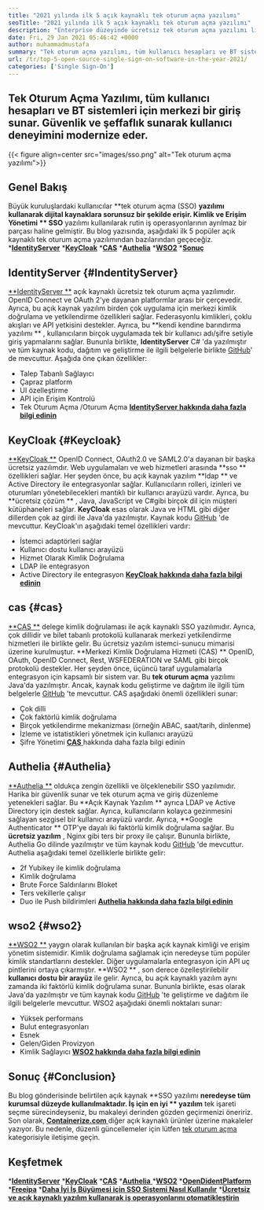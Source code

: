 ```yaml
---
title: "2021 yılında ilk 5 açık kaynaklı tek oturum açma yazılımı" 
seoTitle: "2021 yılında ilk 5 açık kaynaklı tek oturum açma yazılımı" 
description: "Enterprise düzeyinde ücretsiz tek oturum açma yazılımı listesini kontrol edin. Bu açık kaynaklı SSO çözümleri IdentityServer, KeyCloak'ı içerir. CAS, Authelia ve WSO2." 
date: Fri, 29 Jan 2021 05:46:42 +0000
author: muhammadmustafa
summary: "Tek oturum açma yazılımı, tüm kullanıcı hesapları ve BT sistemleri için merkezi bir giriş sunar. Güvenlik ve şeffaflık sunarak kullanıcı deneyimini modernize eder." 
url: /tr/top-5-open-source-single-sign-on-software-in-the-year-2021/
categories: ['Single Sign-On']
---
```


## Tek Oturum Açma Yazılımı, tüm kullanıcı hesapları ve BT sistemleri için merkezi bir giriş sunar. Güvenlik ve şeffaflık sunarak kullanıcı deneyimini modernize eder.

{{< figure align=center src="images/sso.png" alt="Tek oturum açma yazılımı">}}


## Genel Bakış
Büyük kuruluşlardaki kullanıcılar **tek oturum açma (SSO)  **yazılımı kullanarak dijital kaynaklara sorunsuz bir şekilde erişir. Kimlik ve Erişim Yönetimi **  SSO**  yazılımı kullanılarak rutin iş operasyonlarının ayrılmaz bir parçası haline gelmiştir. Bu blog yazısında, aşağıdaki ilk 5 popüler açık kaynaklı tek oturum açma yazılımından bazılarından geçeceğiz.
  ***[IdentityServer][1]** 
  ***[KeyCloak][2]** 
  ***[CAS][3]** 
  ***[Authelia][4]** 
  ***[WSO2][5]** 
  ***[Sonuç][6]** 

## IdentityServer   {#IndentityServer}
[**IdentityServer **][7] açık kaynaklı ücretsiz tek oturum açma yazılımıdır. OpenID Connect ve OAuth 2'ye dayanan platformlar arası bir çerçevedir. Ayrıca, bu açık kaynak yazılım birden çok uygulama için merkezi kimlik doğrulama ve yetkilendirme özellikleri sağlar. Federasyonlu kimlikleri, çoklu akışları ve API yetkisini destekler. Ayrıca, bu  **kendi kendine barındırma yazılımı ** , kullanıcıların birçok uygulamada tek bir kullanıcı adı/şifre setiyle giriş yapmalarını sağlar. Bununla birlikte,  **IdentityServer**   C# 'da yazılmıştır ve tüm kaynak kodu, dağıtım ve geliştirme ile ilgili belgelerle birlikte [GitHub][8]' de mevcuttur.
Aşağıda öne çıkan özellikler:
  * Talep Tabanlı Sağlayıcı
  * Çapraz platform
  * UI özelleştirme
  * API için Erişim Kontrolü
  * Tek Oturum Açma /Oturum Açma
[**IdentityServer hakkında daha fazla bilgi edinin** ][9]

## KeyCloak   {#Keycloak}
[**KeyCloak **][10] OpenID Connect, OAuth2.0 ve SAML2.0'a dayanan bir başka ücretsiz yazılımdır. Web uygulamaları ve web hizmetleri arasında  **sso **  özellikleri sağlar. Her şeyden önce, bu açık kaynak yazılım  **ldap **  ve Active Directory ile entegrasyonlar sağlar. Kullanıcıların rolleri, izinleri ve oturumları yönetebilecekleri mantıklı bir kullanıcı arayüzü vardır. Ayrıca, bu  **ücretsiz çözüm ** , Java, JavaScript ve C#gibi birçok dil için müşteri kütüphaneleri sağlar.  **KeyCloak**   esas olarak Java ve HTML gibi diğer dillerden çok az girdi ile Java'da yazılmıştır. Kaynak kodu [GitHub][11] 'de mevcuttur.
KeyCloak'ın aşağıdaki temel özellikleri vardır:
  * İstemci adaptörleri sağlar
  * Kullanıcı dostu kullanıcı arayüzü
  * Hizmet Olarak Kimlik Doğrulama
  * LDAP ile entegrasyon
  * Active Directory ile entegrasyon
[**KeyCloak hakkında daha fazla bilgi edinin** ][12]

## cas   {#cas}
[**CAS **][13] delege kimlik doğrulaması ile açık kaynaklı SSO yazılımıdır. Ayrıca, çok dillidir ve bilet tabanlı protokolü kullanarak merkezi yetkilendirme hizmetleri ile birlikte gelir. Bu ücretsiz yazılım istemci-sunucu mimarisi üzerine kurulmuştur.  **Merkezi Kimlik Doğrulama Hizmeti (CAS) **  OpenID, OAuth, OpenID Connect, Rest, WSFEDERATION ve SAML gibi birçok protokolü destekler. Her şeyden önce, üçüncü taraf uygulamalarla entegrasyon için kapsamlı bir sistem var. Bu  **tek oturum açma**   yazılımı Java'da yazılmıştır. Ancak, kaynak kodu geliştirme ve dağıtım ile ilgili tüm belgelerle [GitHub][14] 'te mevcuttur.
CAS aşağıdaki önemli özellikleri sunar:
  * Çok dilli
  * Çok faktörlü kimlik doğrulama
  * Birçok yetkilendirme mekanizması (örneğin ABAC, saat/tarih, dinlenme)
  * İzleme ve istatistikleri yönetmek için kullanıcı arayüzü
  * Şifre Yönetimi
[**CAS** ][15] hakkında daha fazla bilgi edinin

## Authelia   {#Authelia}
[**Authelia **][16] oldukça zengin özellikli ve ölçeklenebilir SSO yazılımıdır. Harika bir güvenlik sunar ve tek oturum açma ve giriş düzenleme yetenekleri sağlar. Bu  **Açık Kaynak Yazılım **  ayrıca LDAP ve Active Directory için destek sağlar. Ayrıca, kullanıcıların kolayca gezinmesini sağlayan sezgisel bir kullanıcı arayüzü vardır. Ayrıca,  **Google Authenticator **  OTP'ye dayalı iki faktörlü kimlik doğrulama sağlar. Bu  **ücretsiz yazılım**  , Nginx gibi ters bir proxy ile çalışır. Bununla birlikte, Authelia Go dilinde yazılmıştır ve tüm kaynak kodu [GitHub][17] 'de mevcuttur.
Authelia aşağıdaki temel özelliklerle birlikte gelir:
  * 2f Yubikey ile kimlik doğrulama
  * Kimlik doğrulama
  * Brute Force Saldırılarını Bloket
  * Ters vekillerle çalışır
  * Duo ile Push bildirimleri
**[Authelia hakkında daha fazla bilgi edinin][18]** 

## wso2   {#wso2}
[**WSO2 **][19] yaygın olarak kullanılan bir başka açık kaynak kimliği ve erişim yönetim sistemidir. Kimlik doğrulama sağlamak için neredeyse tüm popüler kimlik standartlarını destekler. Diğer uygulamalarla entegrasyon için API uç pintlerini ortaya çıkarmıştır.  **WSO2 ** , son derece özelleştirilebilir  **kullanıcı dostu bir arayüz**   ile gelir. Ayrıca, bu açık kaynaklı yazılım aynı zamanda iki faktörlü kimlik doğrulama sunar. Bununla birlikte, esas olarak Java'da yazılmıştır ve tüm kaynak kodu [GitHub][20] 'te geliştirme ve dağıtım ile ilgili belgelerle mevcuttur.
WSO2 aşağıdaki önemli noktaları sunar:
  * Yüksek performans
  * Bulut entegrasyonları
  * Esnek
  * Gelen/Giden Provizyon
  * Kimlik Sağlayıcı
**[WSO2 hakkında daha fazla bilgi edinin][21]** 

## Sonuç   {#Conclusion}
Bu blog gönderisinde belirtilen açık kaynak **SSO yazılımı  **neredeyse tüm kurumsal düzeyde kullanılmaktadır. İş için en iyi **  yazılım**  tek işareti seçme sürecindeyseniz, bu makaleyi derinden gözden geçirmenizi öneririz.
Son olarak, [**Containerize.com** ][22] diğer açık kaynaklı ürünler üzerine makaleler yazıyor. Bu nedenle, düzenli güncellemeler için lütfen [tek oturum açma][23] kategorisiyle iletişime geçin.

## Keşfetmek
  ***[IdentityServer][24]** 
  ***[KeyCloak][25]** 
  ***[CAS][26]** 
  *[**Authelia** ][27]
  ***[WSO2][28]** 
  ***[OpenDidentPlatform][29]** 
  ***[Freeipa][30]** 
  ***[Daha İyi İş Büyümesi için SSO Sistemi Nasıl Kullanılır][31]** 
  ***[Ücretsiz ve açık kaynaklı yazılım kullanarak iş operasyonlarını otomatikleştirin][32]** 

  
[1]: #IdentityServer
[2]: #KeyCloak
[3]: #CAS
[4]: #Authelia
[5]: #WSO2
[6]: #Conclusion
[7]: https://products.containerize.com/single-sign-on/identity-server
[8]: https://github.com/IdentityServer
[9]: https://identityserver.io/
[10]: https://products.containerize.com/single-sign-on/keycloak
[11]: https://github.com/keycloak/keycloak
[12]: https://www.keycloak.org/
[13]: https://products.containerize.com/single-sign-on/cas
[14]: https://github.com/apereo/cas
[15]: https://apereo.github.io/cas/6.3.x/index.html
[16]: https://products.containerize.com/single-sign-on/authelia
[17]: https://github.com/authelia/authelia
[18]: https://www.authelia.com/
[19]: https://products.containerize.com/single-sign-on/wso2
[20]: https://github.com/wso2/product-is
[21]: http://wso2.github.io/
[22]: https://www.containerize.com/
[23]: https://products.containerize.com/single-sign-on/
[24]: https://products.containerize.com/single-sign-on/identity-server/
[25]: https://products.containerize.com/single-sign-on/keycloak/
[26]: https://products.containerize.com/single-sign-on/cas/
[27]: https://products.containerize.com/single-sign-on/authelia/
[28]: https://products.containerize.com/single-sign-on/wso2/
[29]: https://products.containerize.com/single-sign-on/openidentityplatform/
[30]: https://products.containerize.com/single-sign-on/freeipa/
[31]: https://blog.containerize.com/single-sign-on/how-to-leverage-sso-solution-for-better-business-growth/
[32]: https://blog.containerize.com/blogging/automate-business-operations-using-open-source-software/
